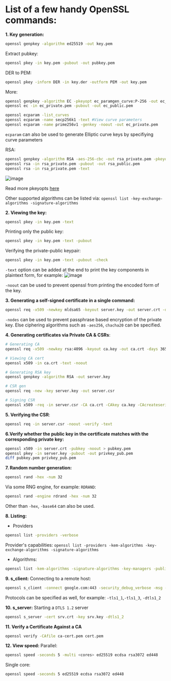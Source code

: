 # List of a few handy OpenSSL commands:

**1. Key generation:**
```sh
openssl genpkey -algorithm ed25519 -out key.pem
```
Extract pubkey:
```sh
openssl pkey -in key.pem -pubout -out pubkey.pem
```
DER to PEM:
```sh
openssl pkey -inform DER -in key.der -outform PEM -out key.pem
```
More:
```sh
openssl genpkey -algorithm EC -pkeyopt ec_paramgen_curve:P-256 -out ec_private.pem
openssl ec -in ec_private.pem -pubout -out ec_public.pem
```
```sh
openssl ecparam -list_curves   
openssl ecparam -name secp256k1 -text #View curve parameters
openssl ecparam -name prime256v1 -genkey -noout -out ec_private.pem
```
`ecparam` can also be used to generate Elliptic curve keys by specifiying curve parameters

RSA:
```sh
openssl genpkey -algorithm RSA -aes-256-cbc -out rsa_private.pem -pkeyopt rsa_keygen_bits:2048
openssl rsa -in rsa_private.pem -pubout -out rsa_public.pem
openssl rsa -in rsa_private.pem -text
```
![image](https://github.com/user-attachments/assets/1961f670-c1e2-40ab-939d-5476406cf5a8)


Read more pkeyopts [here](https://docs.openssl.org/3.4/man1/openssl-genpkey/#dsa-parameter-generation-options)

Other supported algorithms can be listed via: `openssl list -key-exchange-algorithms -signature-algorithms`

**2. Viewing the key:**
```sh
openssl pkey -in key.pem -text
```
Printing only the public key:
```sh
openssl pkey -in key.pem -text -pubout
```
Verifying the private-public keypair:
```sh
openssl pkey -in key.pem -text -pubout -check
```
`-text` option can be added at the end to print the key components in plaintext form, for example:
![image](https://github.com/user-attachments/assets/2b74520d-cb84-4b43-90ae-50c9d6e41df2)

`-noout` can be used to prevent openssl from printing the encoded form of the key.

**3. Generating a self-signed certificate in a single command:**
```sh
openssl req -x509 -newkey mldsa65 -keyout server.key -out server.crt -days 365 -nodes
```
`-nodes` can be used to prevent passphrase based encryption of the private key. Else ciphering algorithms such as `-aes256`, `chacha20` can be specified.

**4. Generating certificates via Private CA & CSRs**:
```sh 
# Generating CA 
openssl req -x509 -newkey rsa:4096 -keyout ca.key -out ca.crt -days 3650 -subj "/CN=test CA" -nodes

# Viewing CA cert
openssl x509 -in ca.crt -text -noout 

# Generating RSA key
openssl genpkey -algorithm RSA -out server.key

# CSR gen
openssl req -new -key server.key -out server.csr

# Signing CSR
openssl x509 -req -in server.csr -CA ca.crt -CAkey ca.key -CAcreateserial -out server.crt -days 365
```
**5. Verifying the CSR**:
```sh
openssl req -in server.csr -noout -verify -text
```
**6.Verify whether the public key in the certificate matches with the corresponding private key:**
```sh
openssl x509 -in server.crt -pubkey -noout > pubkey.pem 
openssl pkey -in server.key -pubout -out privkey_pub.pem 
diff pubkey.pem privkey_pub.pem
```
**7. Random number generation:**
```sh
openssl rand -hex -num 32
```
Via some RNG engine, for example: `RDRAND`:
```sh
openssl rand -engine rdrand -hex -num 32
```
Other than `-hex`, `-base64` can also be used.

**8. Listing:**
- Providers
```sh
openssl list -providers -verbose
```
Provider's capabilities:
```openssl list -providers -kem-algorithms -key-exchange-algorithms -signature-algorithms```
- Algorithms:
```sh
openssl list -kem-algorithms -signature-algorithms -key-managers -public-key-algorithms -asymcipher-algorithms -key-exchange-algorithms -digest-algorithms -kdf-algorithms -mac-algorithms -cipher-algorithms
``` 

**9. s_client:**
Connecting to a remote host:
```sh
openssl s_client -connect google.com:443 -security_debug_verbose -msg -debug -state -status
```
Protocols can be specified as well, for example: `-tls1_1`,`-tls1_3`, `-dtls1_2`

**10. s_server:**
Starting a `DTLS 1.2` server
```sh
openssl s_server -cert srv.crt -key srv.key -dtls1_2
```
**11. Verify a Certificate Against a CA**
```sh
openssl verify -CAfile ca-cert.pem cert.pem
```

**12. View speed:**
Parallel:
```sh
openssl speed -seconds 5 -multi <cores> ed25519 ecdsa rsa3072 ed448
```
Single core:
```sh
openssl speed -seconds 5 ed25519 ecdsa rsa3072 ed448
```
